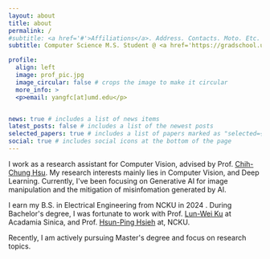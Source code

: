 ```yaml
---
layout: about
title: about
permalink: /
#subtitle: <a href='#'>Affiliations</a>. Address. Contacts. Moto. Etc.
subtitle: Computer Science M.S. Student @ <a href='https://gradschool.umd.edu/'>University of Maryland, College Park</a>

profile:
  align: left
  image: prof_pic.jpg
  image_circular: false # crops the image to make it circular
  more_info: >
  <p>email: yangfc[at]umd.edu</p>


news: true # includes a list of news items
latest_posts: false # includes a list of the newest posts
selected_papers: true # includes a list of papers marked as "selected={true}"
social: true # includes social icons at the bottom of the page
---
```


I work as a research assistant for Computer Vision, advised by Prof. [Chih-Chung Hsu](https://scholar.google.com/citations?user=mIWRYc4AAAAJ&hl=en). My research interests mainly lies in Computer Vision, and Deep Learning. Currently, I've been focusing on Generative AI for image manipulation and the mitigation of misinfomation generated by AI. 

I earn my B.S. in Electrical Engineering from NCKU in 2024 . During Bachelor's degree, I was fortunate to work with Prof. [Lun-Wei Ku](https://scholar.google.com/citations?user=SzcLXlkAAAAJ&hl=en) at Acadamia Sinica, and Prof. [Hsun-Ping Hsieh](https://scholar.google.com/citations?user=f6SBzrAAAAAJ&hl=en) at, NCKU.

Recently, I am actively pursuing Master's degree and focus on research topics. 

